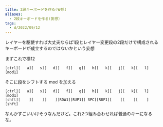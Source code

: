 ```yaml
---
title: 2段キーボードを作る(妄想)
aliases:
  - 2段キーボードを作る(妄想)
tags:
  - d/2022/09/12
---
```


レイヤーを駆使すれば大丈夫ならば1段とレイヤー変更段の2段だけで構成されるキーボードが成立するのではないかという妄想

まずこれで横12

```
[ctrl][   a][   s][   d][   f][   g][   h][   k][   j][   k][   l][mod1]
```

そこに段をシフトする mod を加える

```
[ctrl][   a][   s][   d][   f][   g][   h][   k][   j][   k][   l][mod1]
[shft][    ][    ][    ][RDW1][RUP1][ SPC][RUP1][    ][    ][    ][shft]
```


なんかすごいいけそうなんだけど。これ2つ組み合わせれば普通のキーになるな。




